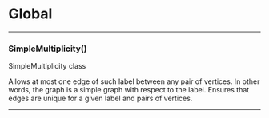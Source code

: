 # Global





* * *

### SimpleMultiplicity() 

SimpleMultiplicity class

Allows at most one edge of such label between any pair of vertices. In other words, the graph is a simple graph with respect to the label. Ensures that edges are unique for a given label and pairs of vertices.




* * *










